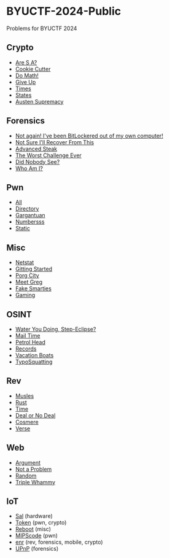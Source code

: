 # BYUCTF-2024-Public
Problems for BYUCTF 2024

## Crypto
* [Are S A?](crypto/are-s-a/)
* [Cookie Cutter](crypto/cookiecutter/)
* [Do Math!](crypto/domath/)
* [Give Up](crypto/give-up/)
* [Times](crypto/multiplied/)
* [States](crypto/states/)
* [Austen Supremacy](crypto/austen-supremacy/)

## Forensics
* [Not again! I've been BitLockered out of my own computer!](forensics/not_again/)
* [Not Sure I'll Recover From This](forensics/recover/)
* [Advanced Steak](forensics/advanced-steak/)
* [The Worst Challenge Ever](forensics/worst-challenge/)
* [Did Nobody See?](forensics/did-nobody-see/)
* [Who Am I?](forensics/whoami/)

## Pwn
* [All](pwn/all/)
* [Directory](pwn/directory/)
* [Gargantuan](pwn/gargantuan/)
* [Numbersss](pwn/numbersss/)
* [Static](pwn/static/)

## Misc
* [Netstat](misc/netstat/)
* [Gitting Started](misc/gitting-started/)
* [Porg City](misc/porg-city/)
* [Meet Greg](misc/meet-greg/)
* [Fake Smarties](misc/fake_smarties_admin/)
* [Gaming](misc/gaming/)

## OSINT
* [Water You Doing, Step-Eclipse?](osint/water-you-doing/)
* [Mail Time](osint/mail-time/)
* [Petrol Head](osint/petrol-head/)
* [Records](osint/records/)
* [Vacation Boats](osint/vacation-boats/)
* [TypoSquatting](osint/typosquatting/)

## Rev
* [Musles](rev/musles/)
* [Rust](rev/rust/)
* [Time](rev/time/)
* [Deal or No Deal](rev/briefcase/)
* [Cosmere](rev/cosmere/)
* [Verse](rev/verse/)

## Web
* [Argument](web/argument/)
* [Not a Problem](web/not-a-problem/)
* [Random](web/random/)
* [Triple Whammy](web/triple-whammy/)

## IoT
* [Sal](iot/sal/) (hardware)
* [Token](iot/token/) (pwn, crypto)
* [Reboot](iot/reboot/) (misc)
* [MIPScode](iot/mipscode/) (pwn)
* [enr](iot/enr/) (rev, forensics, mobile, crypto)
* [UPnP](iot/upnp/) (forensics)